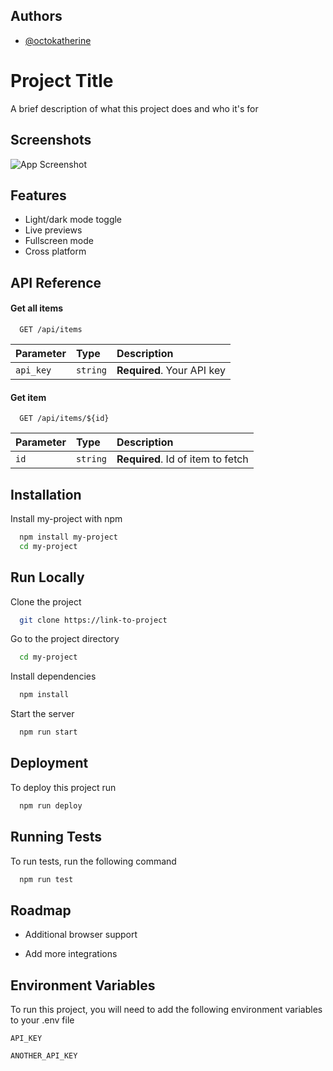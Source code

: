 ## Authors

- [@octokatherine](https://www.github.com/octokatherine)

# Project Title

A brief description of what this project does and who it's for

## Screenshots

![App Screenshot](https://via.placeholder.com/468x300?text=App+Screenshot+Here)

## Features

- Light/dark mode toggle
- Live previews
- Fullscreen mode
- Cross platform

## API Reference

#### Get all items

```http
  GET /api/items
```

| Parameter | Type     | Description                |
| :-------- | :------- | :------------------------- |
| `api_key` | `string` | **Required**. Your API key |

#### Get item

```http
  GET /api/items/${id}
```

| Parameter | Type     | Description                       |
| :-------- | :------- | :-------------------------------- |
| `id`      | `string` | **Required**. Id of item to fetch |

## Installation

Install my-project with npm

```bash
  npm install my-project
  cd my-project
```

## Run Locally

Clone the project

```bash
  git clone https://link-to-project
```

Go to the project directory

```bash
  cd my-project
```

Install dependencies

```bash
  npm install
```

Start the server

```bash
  npm run start
```

## Deployment

To deploy this project run

```bash
  npm run deploy
```

## Running Tests

To run tests, run the following command

```bash
  npm run test
```

## Roadmap

- Additional browser support

- Add more integrations

## Environment Variables

To run this project, you will need to add the following environment variables to your .env file

`API_KEY`

`ANOTHER_API_KEY`
